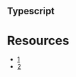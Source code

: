 ## Typescript
# Resources
- [1](https://www.typescriptlang.org/docs/handbook/typescript-in-5-minutes.html)
- [2](https://www.typescriptlang.org/docs/handbook/basic-types.html)
